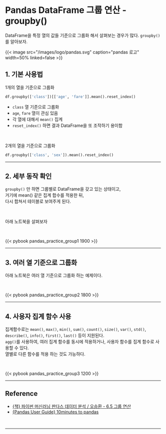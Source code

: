 # Pandas DataFrame 그룹 연산 - groupby()


DataFrame을 특정 열의 값들 기준으로 그룹화 해서 살펴보는 경우가 많다. `groupby()`를 알아보자.
<!--more-->

{{< image src="/images/logo/pandas.svg" caption="pandas 로고" width=50% linked=false >}}

## 1. 기본 사용법
1개의 열을 기준으로 그룹화
```python
df.groupby(['class'])[['age', 'fare']].mean().reset_index()
```
- `class` 열 기준으로 그룹화
- `age`, `fare` 열이 관심 있음
- 각 열에 대해서 `mean()` 집계
- `reset_index()` 하면 결과 DataFrame을 또 조작하기 용이함

<br/>

2개의 열을 기준으로 그룹화
```python
df.groupby(['class', 'sex']).mean().reset_index()
```

---

## 2. 세부 동작 확인
`groupby()` 만 하면 그룹별로 DataFrame을 갖고 있는 상태이고,  
거기에 mean() 같은 집계 합수를 적용한 뒤,  
다시 합쳐서 테이블로 보여주게 된다.

<br/>

아래 노트북을 살펴보자

<br/>

{{< pybook pandas_practice_group1 1900 >}}

---

## 3. 여러 열 기준으로 그룹화
아래 노트북은 여러 열 기준으로 그룹화 하는 예제이다.

<br/>

{{< pybook pandas_practice_group2 1800 >}}

---

## 4. 사용자 집계 함수 사용
집계함수로는 `mean()`, `max()`, `min()`, `sum()`, `count()`, `size()`, `var()`, `std()`, `describe()`, `info()`, `first()`, `last()` 등이 지원된다.  
`agg()`를 사용하여, 여러 집계 함수를 동시에 적용하거나, 사용자 함수를 집계 함수로 사용할 수 있다.  
열별로 다른 함수를 적용 하는 것도 가능하다.

<br/>

{{< pybook pandas_practice_group3 1200 >}}

---

## Reference
- [{책} 파이썬 머신러닝 판다스 데이터 분석 / 오승환 - 6.5 그룹 연산](https://product.kyobobook.co.kr/detail/S000000833232)
- [{Pandas User Guide} 10minutes to pandas](https://pandas.pydata.org/pandas-docs/stable/user_guide/10min.html#grouping)

<br/>

---
